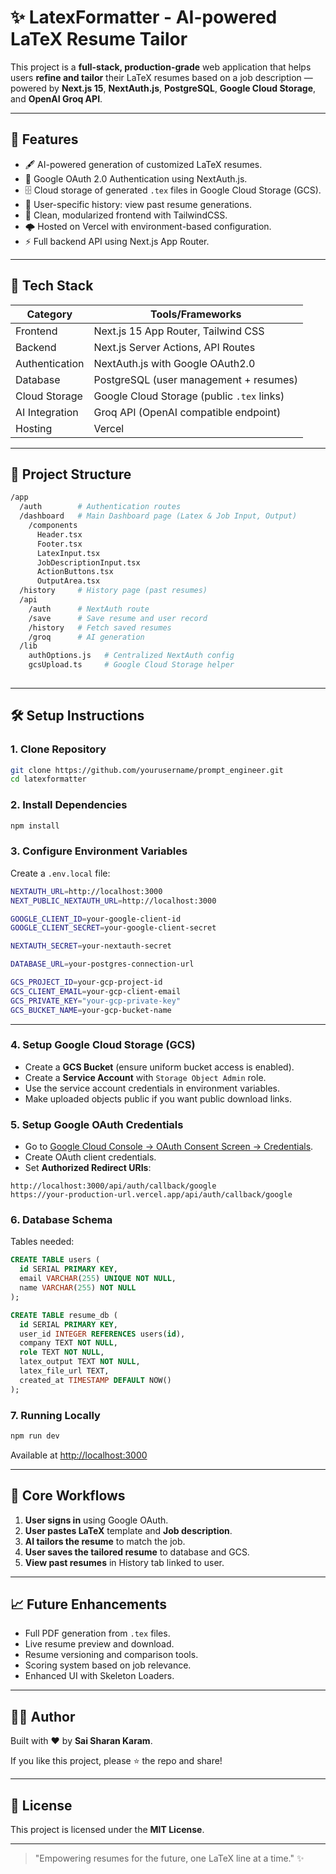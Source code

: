 # ✨ LatexFormatter - AI-powered LaTeX Resume Tailor

This project is a **full-stack, production-grade** web application that helps users **refine and tailor** their LaTeX resumes based on a job description — powered by **Next.js 15**, **NextAuth.js**, **PostgreSQL**, **Google Cloud Storage**, and **OpenAI Groq API**.

---

## 🌟 Features

- 🖋️ AI-powered generation of customized LaTeX resumes.
- 🔐 Google OAuth 2.0 Authentication using NextAuth.js.
- 🗄️ Cloud storage of generated `.tex` files in Google Cloud Storage (GCS).
- 🧠 User-specific history: view past resume generations.
- 📝 Clean, modularized frontend with TailwindCSS.
- 🌩️ Hosted on Vercel with environment-based configuration.
- ⚡ Full backend API using Next.js App Router.

---

## 🚀 Tech Stack

| Category        | Tools/Frameworks                         |
|-----------------|-------------------------------------------|
| Frontend        | Next.js 15 App Router, Tailwind CSS       |
| Backend         | Next.js Server Actions, API Routes       |
| Authentication  | NextAuth.js with Google OAuth2.0         |
| Database        | PostgreSQL (user management + resumes)   |
| Cloud Storage   | Google Cloud Storage (public `.tex` links)|
| AI Integration  | Groq API (OpenAI compatible endpoint)     |
| Hosting         | Vercel                                   |

---

## 📂 Project Structure

```bash
/app
  /auth        # Authentication routes
  /dashboard   # Main Dashboard page (Latex & Job Input, Output)
    /components
      Header.tsx
      Footer.tsx
      LatexInput.tsx
      JobDescriptionInput.tsx
      ActionButtons.tsx
      OutputArea.tsx
  /history     # History page (past resumes)
  /api
    /auth      # NextAuth route
    /save      # Save resume and user record
    /history   # Fetch saved resumes
    /groq      # AI generation
  /lib
    authOptions.js   # Centralized NextAuth config
    gcsUpload.ts     # Google Cloud Storage helper
 
```

---

## 🛠 Setup Instructions

### 1. Clone Repository

```bash
git clone https://github.com/yourusername/prompt_engineer.git
cd latexformatter
```

### 2. Install Dependencies

```bash
npm install
```

### 3. Configure Environment Variables

Create a `.env.local` file:

```bash
NEXTAUTH_URL=http://localhost:3000
NEXT_PUBLIC_NEXTAUTH_URL=http://localhost:3000

GOOGLE_CLIENT_ID=your-google-client-id
GOOGLE_CLIENT_SECRET=your-google-client-secret

NEXTAUTH_SECRET=your-nextauth-secret

DATABASE_URL=your-postgres-connection-url

GCS_PROJECT_ID=your-gcp-project-id
GCS_CLIENT_EMAIL=your-gcp-client-email
GCS_PRIVATE_KEY="your-gcp-private-key"
GCS_BUCKET_NAME=your-gcp-bucket-name
```

---

### 4. Setup Google Cloud Storage (GCS)

- Create a **GCS Bucket** (ensure uniform bucket access is enabled).
- Create a **Service Account** with `Storage Object Admin` role.
- Use the service account credentials in environment variables.
- Make uploaded objects public if you want public download links.

### 5. Setup Google OAuth Credentials

- Go to [Google Cloud Console → OAuth Consent Screen → Credentials](https://console.cloud.google.com/apis/credentials).
- Create OAuth client credentials.
- Set **Authorized Redirect URIs**:

```text
http://localhost:3000/api/auth/callback/google
https://your-production-url.vercel.app/api/auth/callback/google
```

### 6. Database Schema

Tables needed:

```sql
CREATE TABLE users (
  id SERIAL PRIMARY KEY,
  email VARCHAR(255) UNIQUE NOT NULL,
  name VARCHAR(255) NOT NULL
);

CREATE TABLE resume_db (
  id SERIAL PRIMARY KEY,
  user_id INTEGER REFERENCES users(id),
  company TEXT NOT NULL,
  role TEXT NOT NULL,
  latex_output TEXT NOT NULL,
  latex_file_url TEXT,
  created_at TIMESTAMP DEFAULT NOW()
);
```

### 7. Running Locally

```bash
npm run dev
```

Available at [http://localhost:3000](http://localhost:3000)

---

## 🧠 Core Workflows

1. **User signs in** using Google OAuth.
2. **User pastes LaTeX** template and **Job description**.
3. **AI tailors the resume** to match the job.
4. **User saves the tailored resume** to database and GCS.
5. **View past resumes** in History tab linked to user.

---

## 📈 Future Enhancements

- Full PDF generation from `.tex` files.
- Live resume preview and download.
- Resume versioning and comparison tools.
- Scoring system based on job relevance.
- Enhanced UI with Skeleton Loaders.

---

## 👨‍💻 Author

Built with ❤️ by **Sai Sharan Karam**.

If you like this project, please ⭐ the repo and share!

---

## 🎉 License

This project is licensed under the **MIT License**.

---

> "Empowering resumes for the future, one LaTeX line at a time." ✨

